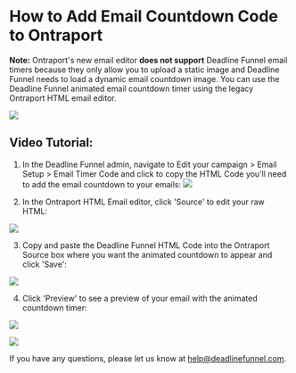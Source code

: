 # How to Add Email Countdown Code to Ontraport

**Note:** Ontraport's new email editor **does not support** Deadline Funnel email timers because they only allow you to upload a static image and Deadline Funnel needs to load a dynamic email countdown image. You can use the Deadline Funnel animated email countdown timer using the legacy Ontraport HTML email editor.

![](https://s3.amazonaws.com/helpscout.net/docs/assets/53974d6ce4b0c76107b109d1/images/5a6220432c7d3a39e6262c8c/file-1mp3kEvq2v.png)

## Video Tutorial:

1. In the Deadline Funnel admin, navigate to Edit your campaign &gt; Email Setup &gt; Email Timer Code and click to copy the HTML Code you'll need to add the email countdown to your emails: ![](https://s3.amazonaws.com/helpscout.net/docs/assets/53974d6ce4b0c76107b109d1/images/5a81e0df0428634376d00b07/file-8pvrkTx0WA.png)

2. In the Ontraport HTML Email editor, click 'Source' to edit your raw HTML:

![](https://s3.amazonaws.com/helpscout.net/docs/assets/53974d6ce4b0c76107b109d1/images/5a205e0a0428637405653655/file-3vCdz3RjOH.png)

3. Copy and paste the Deadline Funnel HTML Code into the Ontraport Source box where you want the animated countdown to appear and click 'Save':

![](https://s3.amazonaws.com/helpscout.net/docs/assets/53974d6ce4b0c76107b109d1/images/5a205ece0428637405653657/file-VFbanNoS5b.png)

4. Click 'Preview' to see a preview of your email with the animated countdown timer:

![](https://s3.amazonaws.com/helpscout.net/docs/assets/53974d6ce4b0c76107b109d1/images/5a205f202c7d3a71c72be24d/file-b6v7kwUOSJ.png)

![](https://s3.amazonaws.com/helpscout.net/docs/assets/53974d6ce4b0c76107b109d1/images/5a205f2e0428637405653659/file-dCXNwWOJEO.png)

If you have any questions, please let us know at [help@deadlinefunnel.com](mailto:mailto:help@deadlinefunnel.com).


